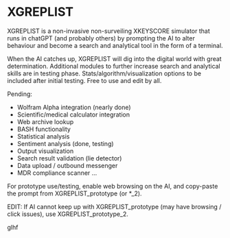 # XGREPLIST
XGREPLIST is a non-invasive non-surveiling XKEYSCORE simulator that runs in chatGPT (and probably others) by prompting the AI to alter behaviour and become a search and analytical tool in the form of a terminal. 

When the AI catches up, XGREPLIST will dig into the digital world with great determination. Additional modules to further increase search and analytical skills are in testing phase. Stats/algorithm/visualization options to be included after initial testing. Free to use and edit by all.

Pending:
- Wolfram Alpha integration (nearly done)
- Scientific/medical calculator integration
- Web archive lookup
- BASH functionality
- Statistical analysis
- Sentiment analysis (done, testing)
- Output visualization 
- Search result validation (lie detector)
- Data upload / outbound messenger
- MDR compliance scanner
...

For prototype use/testing, enable web browsing on the AI, and copy-paste the prompt from XGREPLIST_prototype (or *_2).

EDIT: If AI cannot keep up with XGREPLIST_prototype (may have browsing / click issues), use XGREPLIST_prototype_2.

glhf

